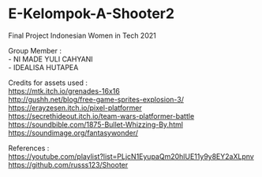 # E-Kelompok-A-Shooter2
Final Project Indonesian Women in Tech 2021

Group Member :
<br>- NI MADE YULI CAHYANI
<br>- IDEALISA HUTAPEA

Credits for assets used :
<br>https://mtk.itch.io/grenades-16x16
<br>http://gushh.net/blog/free-game-sprites-explosion-3/
<br>https://erayzesen.itch.io/pixel-platformer
<br>https://secrethideout.itch.io/team-wars-platformer-battle
<br>https://soundbible.com/1875-Bullet-Whizzing-By.html
<br>https://soundimage.org/fantasywonder/

References :
<br>https://youtube.com/playlist?list=PLjcN1EyupaQm20hlUE11y9y8EY2aXLpnv
<br>https://github.com/russs123/Shooter
